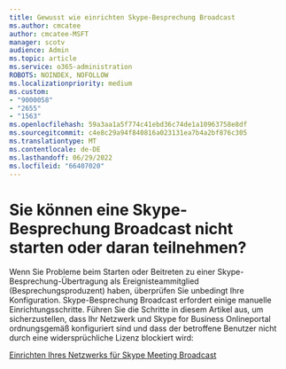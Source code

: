 ```yaml
---
title: Gewusst wie einrichten Skype-Besprechung Broadcast
ms.author: cmcatee
author: cmcatee-MSFT
manager: scotv
audience: Admin
ms.topic: article
ms.service: o365-administration
ROBOTS: NOINDEX, NOFOLLOW
ms.localizationpriority: medium
ms.custom:
- "9000058"
- "2655"
- "1563"
ms.openlocfilehash: 59a3aa1a5f774c41ebd36c74de1a10963758e8df
ms.sourcegitcommit: c4e8c29a94f840816a023131ea7b4a2bf876c305
ms.translationtype: MT
ms.contentlocale: de-DE
ms.lasthandoff: 06/29/2022
ms.locfileid: "66407020"
---
```

# <a name="cant-start-or-join-a-skype-meeting-broadcast"></a>Sie können eine Skype-Besprechung Broadcast nicht starten oder daran teilnehmen?

Wenn Sie Probleme beim Starten oder Beitreten zu einer Skype-Besprechung-Übertragung als Ereignisteammitglied (Besprechungsproduzent) haben, überprüfen Sie unbedingt Ihre Konfiguration. Skype-Besprechung Broadcast erfordert einige manuelle Einrichtungsschritte. Führen Sie die Schritte in diesem Artikel aus, um sicherzustellen, dass Ihr Netzwerk und Skype for Business Onlineportal ordnungsgemäß konfiguriert sind und dass der betroffene Benutzer nicht durch eine widersprüchliche Lizenz blockiert wird:

[Einrichten Ihres Netzwerks für Skype Meeting Broadcast](https://docs.microsoft.com/SkypeForBusiness/set-up-your-network-for-skype-meeting-broadcast/set-up-your-network-for-skype-meeting-broadcast)